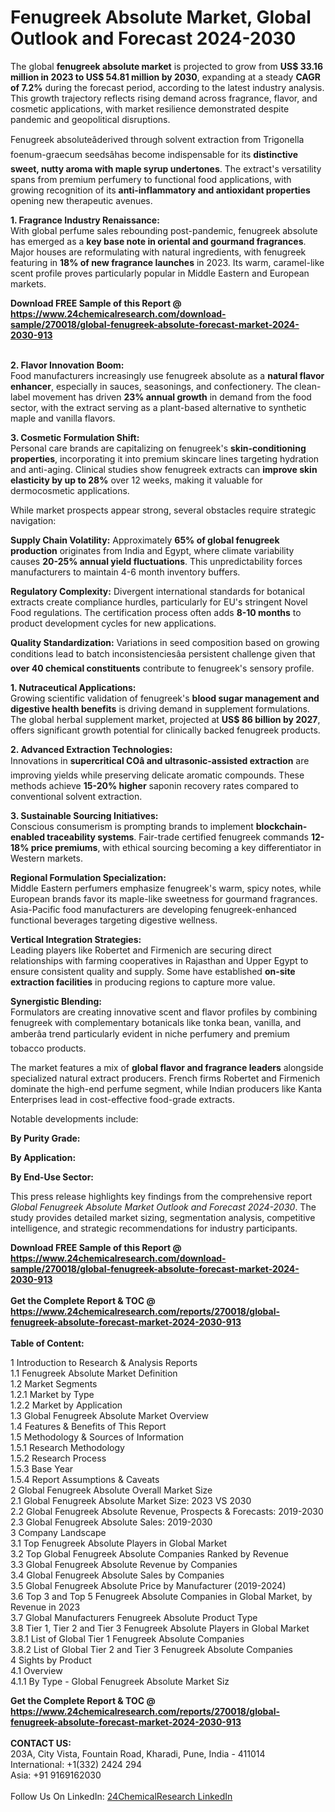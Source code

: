 <h1>Fenugreek Absolute Market, Global Outlook and Forecast 2024-2030</h1><p>The global <strong>fenugreek absolute market</strong> is projected to grow from <strong>US$ 33.16 million in 2023 to US$ 54.81 million by 2030</strong>, expanding at a steady <strong>CAGR of 7.2%</strong> during the forecast period, according to the latest industry analysis. This growth trajectory reflects rising demand across fragrance, flavor, and cosmetic applications, with market resilience demonstrated despite pandemic and geopolitical disruptions.</p><p>Fenugreek absoluteâderived through solvent extraction from Trigonella foenum-graecum seedsâhas become indispensable for its <strong>distinctive sweet, nutty aroma with maple syrup undertones</strong>. The extract's versatility spans from premium perfumery to functional food applications, with growing recognition of its <strong>anti-inflammatory and antioxidant properties</strong> opening new therapeutic avenues.</p><p><strong>1. Fragrance Industry Renaissance:</strong><br>
With global perfume sales rebounding post-pandemic, fenugreek absolute has emerged as a <strong>key base note in oriental and gourmand fragrances</strong>. Major houses are reformulating with natural ingredients, with fenugreek featuring in <strong>18% of new fragrance launches</strong> in 2023. Its warm, caramel-like scent profile proves particularly popular in Middle Eastern and European markets.</p><div><b>Download FREE Sample of this Report @ 
            <a href="https://www.24chemicalresearch.com/download-sample/270018/global-fenugreek-absolute-forecast-market-2024-2030-913">
            https://www.24chemicalresearch.com/download-sample/270018/global-fenugreek-absolute-forecast-market-2024-2030-913</a></b></div><br><p><strong>2. Flavor Innovation Boom:</strong><br>
Food manufacturers increasingly use fenugreek absolute as a <strong>natural flavor enhancer</strong>, especially in sauces, seasonings, and confectionery. The clean-label movement has driven <strong>23% annual growth</strong> in demand from the food sector, with the extract serving as a plant-based alternative to synthetic maple and vanilla flavors.</p><p><strong>3. Cosmetic Formulation Shift:</strong><br>
Personal care brands are capitalizing on fenugreek's <strong>skin-conditioning properties</strong>, incorporating it into premium skincare lines targeting hydration and anti-aging. Clinical studies show fenugreek extracts can <strong>improve skin elasticity by up to 28%</strong> over 12 weeks, making it valuable for dermocosmetic applications.</p><p>While market prospects appear strong, several obstacles require strategic navigation:</p><p><strong>Supply Chain Volatility:</strong> Approximately <strong>65% of global fenugreek production</strong> originates from India and Egypt, where climate variability causes <strong>20-25% annual yield fluctuations</strong>. This unpredictability forces manufacturers to maintain 4-6 month inventory buffers.</p><p><strong>Regulatory Complexity:</strong> Divergent international standards for botanical extracts create compliance hurdles, particularly for EU's stringent Novel Food regulations. The certification process often adds <strong>8-10 months</strong> to product development cycles for new applications.</p><p><strong>Quality Standardization:</strong> Variations in seed composition based on growing conditions lead to batch inconsistenciesâa persistent challenge given that <strong>over 40 chemical constituents</strong> contribute to fenugreek's sensory profile.</p><p><strong>1. Nutraceutical Applications:</strong><br>
Growing scientific validation of fenugreek's <strong>blood sugar management and digestive health benefits</strong> is driving demand in supplement formulations. The global herbal supplement market, projected at <strong>US$ 86 billion by 2027</strong>, offers significant growth potential for clinically backed fenugreek products.</p><p><strong>2. Advanced Extraction Technologies:</strong><br>
Innovations in <strong>supercritical COâ and ultrasonic-assisted extraction</strong> are improving yields while preserving delicate aromatic compounds. These methods achieve <strong>15-20% higher</strong> saponin recovery rates compared to conventional solvent extraction.</p><p><strong>3. Sustainable Sourcing Initiatives:</strong><br>
Conscious consumerism is prompting brands to implement <strong>blockchain-enabled traceability systems</strong>. Fair-trade certified fenugreek commands <strong>12-18% price premiums</strong>, with ethical sourcing becoming a key differentiator in Western markets.</p><p><strong>Regional Formulation Specialization:</strong><br>
	Middle Eastern perfumers emphasize fenugreek's warm, spicy notes, while European brands favor its maple-like sweetness for gourmand fragrances. Asia-Pacific food manufacturers are developing fenugreek-enhanced functional beverages targeting digestive wellness.</p><p><strong>Vertical Integration Strategies:</strong><br>
	Leading players like Robertet and Firmenich are securing direct relationships with farming cooperatives in Rajasthan and Upper Egypt to ensure consistent quality and supply. Some have established <strong>on-site extraction facilities</strong> in producing regions to capture more value.</p><p><strong>Synergistic Blending:</strong><br>
	Formulators are creating innovative scent and flavor profiles by combining fenugreek with complementary botanicals like tonka bean, vanilla, and amberâa trend particularly evident in niche perfumery and premium tobacco products.</p><p>The market features a mix of <strong>global flavor and fragrance leaders</strong> alongside specialized natural extract producers. French firms Robertet and Firmenich dominate the high-end perfume segment, while Indian producers like Kanta Enterprises lead in cost-effective food-grade extracts.</p><p>Notable developments include:</p><p><strong>By Purity Grade:</strong></p><p><strong>By Application:</strong></p><p><strong>By End-Use Sector:</strong></p><p>This press release highlights key findings from the comprehensive report <em>Global Fenugreek Absolute Market Outlook and Forecast 2024-2030</em>. The study provides detailed market sizing, segmentation analysis, competitive intelligence, and strategic recommendations for industry participants.</p><div><b>Download FREE Sample of this Report @ 
            <a href="https://www.24chemicalresearch.com/download-sample/270018/global-fenugreek-absolute-forecast-market-2024-2030-913">
            https://www.24chemicalresearch.com/download-sample/270018/global-fenugreek-absolute-forecast-market-2024-2030-913</a></b></div><br><div><b>Get the Complete Report & TOC @ 
            <a href="https://www.24chemicalresearch.com/reports/270018/global-fenugreek-absolute-forecast-market-2024-2030-913">
            https://www.24chemicalresearch.com/reports/270018/global-fenugreek-absolute-forecast-market-2024-2030-913</a></b></div><br>
            <b>Table of Content:</b><p>1 Introduction to Research & Analysis Reports<br />
    1.1 Fenugreek Absolute Market Definition<br />
    1.2 Market Segments<br />
        1.2.1 Market by Type<br />
        1.2.2 Market by Application<br />
    1.3 Global Fenugreek Absolute Market Overview<br />
    1.4 Features & Benefits of This Report<br />
    1.5 Methodology & Sources of Information<br />
        1.5.1 Research Methodology<br />
        1.5.2 Research Process<br />
        1.5.3 Base Year<br />
        1.5.4 Report Assumptions & Caveats<br />
2 Global Fenugreek Absolute Overall Market Size<br />
    2.1 Global Fenugreek Absolute Market Size: 2023 VS 2030<br />
    2.2 Global Fenugreek Absolute Revenue, Prospects & Forecasts: 2019-2030<br />
    2.3 Global Fenugreek Absolute Sales: 2019-2030<br />
3 Company Landscape<br />
    3.1 Top Fenugreek Absolute Players in Global Market<br />
    3.2 Top Global Fenugreek Absolute Companies Ranked by Revenue<br />
    3.3 Global Fenugreek Absolute Revenue by Companies<br />
    3.4 Global Fenugreek Absolute Sales by Companies<br />
    3.5 Global Fenugreek Absolute Price by Manufacturer (2019-2024)<br />
    3.6 Top 3 and Top 5 Fenugreek Absolute Companies in Global Market, by Revenue in 2023<br />
    3.7 Global Manufacturers Fenugreek Absolute Product Type<br />
    3.8 Tier 1, Tier 2 and Tier 3 Fenugreek Absolute Players in Global Market<br />
        3.8.1 List of Global Tier 1 Fenugreek Absolute Companies<br />
        3.8.2 List of Global Tier 2 and Tier 3 Fenugreek Absolute Companies<br />
4 Sights by Product<br />
    4.1 Overview<br />
        4.1.1 By Type - Global Fenugreek Absolute Market Siz</p><div><b>Get the Complete Report & TOC @ 
            <a href="https://www.24chemicalresearch.com/reports/270018/global-fenugreek-absolute-forecast-market-2024-2030-913">
            https://www.24chemicalresearch.com/reports/270018/global-fenugreek-absolute-forecast-market-2024-2030-913</a></b></div><br><b>CONTACT US:</b><br>
            203A, City Vista, Fountain Road, Kharadi, Pune, India - 411014<br>
            International: +1(332) 2424 294<br>
            Asia: +91 9169162030 <br><br>
            Follow Us On LinkedIn: <a href="https://www.linkedin.com/company/24chemicalresearch/">24ChemicalResearch LinkedIn</a>